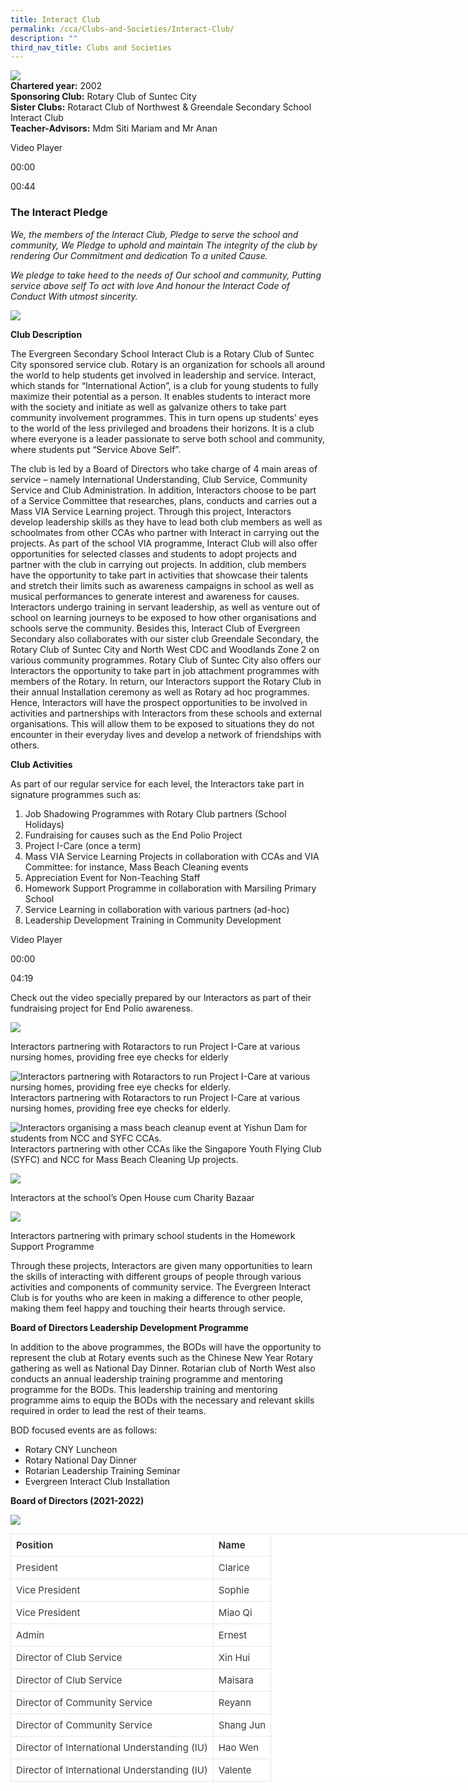 ```yaml
---
title: Interact Club
permalink: /cca/Clubs-and-Societies/Interact-Club/
description: ""
third_nav_title: Clubs and Societies
---
```

![](https://evergreensec.moe.edu.sg/wp-content/uploads/2018/09/image1-300x300.jpg)  
**Chartered year:** 2002  
**Sponsoring Club:** Rotary Club of Suntec City  
**Sister Clubs:** Rotaract Club of Northwest & Greendale Secondary School Interact Club  
**Teacher-Advisors:** Mdm Siti Mariam and Mr Anan

Video Player

00:00

00:44

### **The Interact Pledge**

_We, the members of the Interact Club,_
_Pledge to serve the school and community,_
_We Pledge to uphold and maintain_
_The integrity of the club by rendering_
_Our Commitment and dedication_
_To a united Cause._

_We pledge to take heed to the needs of_
_Our school and community,_
_Putting service above self_
_To act with love_
_And honour the Interact Code of Conduct_
_With utmost sincerity._

![](https://evergreensec.moe.edu.sg/wp-content/uploads/2021/05/Interact-photo.jpg)

**Club Description**

The Evergreen Secondary School Interact Club is a Rotary Club of Suntec City sponsored service club. Rotary is an organization for schools all around the world to help students get involved in leadership and service. Interact, which stands for “International Action”, is a club for young students to fully maximize their potential as a person. It enables students to interact more with the society and initiate as well as galvanize others to take part community involvement programmes. This in turn opens up students’ eyes to the world of the less privileged and broadens their horizons. It is a club where everyone is a leader passionate to serve both school and community, where students put “Service Above Self”.

The club is led by a Board of Directors who take charge of 4 main areas of service – namely International Understanding, Club Service, Community Service and Club Administration. In addition, Interactors choose to be part of a Service Committee that researches, plans, conducts and carries out a Mass VIA Service Learning project. Through this project, Interactors develop leadership skills as they have to lead both club members as well as schoolmates from other CCAs who partner with Interact in carrying out the projects. As part of the school VIA programme, Interact Club will also offer opportunities for selected classes and students to adopt projects and partner with the club in carrying out projects. In addition, club members have the opportunity to take part in activities that showcase their talents and stretch their limits such as awareness campaigns in school as well as musical performances to generate interest and awareness for causes. Interactors undergo training in servant leadership, as well as venture out of school on learning journeys to be exposed to how other organisations and schools serve the community. Besides this, Interact Club of Evergreen Secondary also collaborates with our sister club Greendale Secondary, the Rotary Club of Suntec City and North West CDC and Woodlands Zone 2 on various community programmes. Rotary Club of Suntec City also offers our Interactors the opportunity to take part in job attachment programmes with members of the Rotary. In return, our Interactors support the Rotary Club in their annual Installation ceremony as well as Rotary ad hoc programmes. Hence, Interactors will have the prospect opportunities to be involved in activities and partnerships with Interactors from these schools and external organisations. This will allow them to be exposed to situations they do not encounter in their everyday lives and develop a network of friendships with others.

**Club Activities**

As part of our regular service for each level, the Interactors take part in signature programmes such as:

1.  Job Shadowing Programmes with Rotary Club partners (School Holidays)
2.  Fundraising for causes such as the End Polio Project
3.  Project I-Care (once a term)
4.  Mass VIA Service Learning Projects in collaboration with CCAs and VIA Committee: for instance, Mass Beach Cleaning events
5.  Appreciation Event for Non-Teaching Staff
6.  Homework Support Programme in collaboration with Marsiling Primary School
7.  Service Learning in collaboration with various partners (ad-hoc)
8.  Leadership Development Training in Community Development

Video Player

00:00

04:19

Check out the video specially prepared by our Interactors as part of their fundraising project for End Polio awareness.

![](https://evergreensec.moe.edu.sg/wp-content/uploads/2021/05/Partnership-with-Rotaractors-project-icare.jpg)

Interactors partnering with Rotaractors to run Project I-Care at various nursing homes, providing free eye checks for elderly

![Interactors partnering with Rotaractors to run Project I-Care at various nursing homes, providing free eye checks for elderly. ](https://evergreensec.moe.edu.sg/wp-content/uploads/2018/09/image13.jpg "image13")  
Interactors partnering with Rotaractors to run Project I-Care at various nursing homes, providing free eye checks for elderly.

![Interactors organising a mass beach cleanup event at Yishun Dam for students from NCC and SYFC CCAs.](https://evergreensec.moe.edu.sg/wp-content/uploads/2020/07/ic-6-1024x768.jpg "ic 6")  
Interactors partnering with other CCAs like the Singapore Youth Flying Club (SYFC) and NCC for Mass Beach Cleaning Up projects.

![](https://evergreensec.moe.edu.sg/wp-content/uploads/2021/06/Charity-Bazaar.jpg)

Interactors at the school’s Open House cum Charity Bazaar

![](https://evergreensec.moe.edu.sg/wp-content/uploads/2021/06/Homework-Support-Programme.jpg)

Interactors partnering with primary school students in the Homework Support Programme

Through these projects, Interactors are given many opportunities to learn the skills of interacting with different groups of people through various activities and components of community service. The Evergreen Interact Club is for youths who are keen in making a difference to other people, making them feel happy and touching their hearts through service.

**Board of Directors Leadership Development Programme**

In addition to the above programmes, the BODs will have the opportunity to represent the club at Rotary events such as the Chinese New Year Rotary gathering as well as National Day Dinner. Rotarian club of North West also conducts an annual leadership training programme and mentoring programme for the BODs. This leadership training and mentoring programme aims to equip the BODs with the necessary and relevant skills required in order to lead the rest of their teams.

BOD focused events are as follows:

*   Rotary CNY Luncheon
*   Rotary National Day Dinner
*   Rotarian Leadership Training Seminar
*   Evergreen Interact Club Installation

**Board of Directors (2021-2022)**

![](https://evergreensec.moe.edu.sg/wp-content/uploads/2021/06/Board-of-directors.jpg)

<table style="box-sizing: inherit; border-width: 1px 0px 0px 1px; border-style: solid; border-color: rgba(0, 0, 0, 0.1); border-image: initial; font-size: 15px; font-style: normal; font-weight: 400; margin: 0px; outline: 0px; padding: 0px; vertical-align: baseline; border-collapse: separate; border-spacing: 0px; width: 999.9px; color: rgb(58, 58, 58); font-family: -apple-system, BlinkMacSystemFont, &quot;Segoe UI&quot;, Roboto, Oxygen-Sans, Ubuntu, Cantarell, &quot;Helvetica Neue&quot;, sans-serif; font-variant-ligatures: normal; font-variant-caps: normal; letter-spacing: normal; orphans: 2; text-align: start; text-transform: none; white-space: normal; widows: 2; word-spacing: 0px; -webkit-text-stroke-width: 0px; background-color: rgb(255, 255, 255); text-decoration-thickness: initial; text-decoration-style: initial; text-decoration-color: initial;"><tbody style="box-sizing: inherit; border: 0px; font-size: 15px; font-style: inherit; font-weight: inherit; margin: 0px; outline: 0px; padding: 0px; vertical-align: baseline;"><tr style="box-sizing: inherit; border: 0px; font-size: 15px; font-style: inherit; font-weight: inherit; margin: 0px; outline: 0px; padding: 0px; vertical-align: baseline;"><td style="box-sizing: inherit; border-width: 0px 1px 1px 0px; border-style: solid; border-color: rgba(0, 0, 0, 0.1); border-image: initial; font-size: 15px; font-style: inherit; font-weight: inherit; margin: 0px; outline: 0px; padding: 8px; vertical-align: baseline; text-align: left;"><b style="box-sizing: inherit; font-weight: 700;">Position</b></td><td style="box-sizing: inherit; border-width: 0px 1px 1px 0px; border-style: solid; border-color: rgba(0, 0, 0, 0.1); border-image: initial; font-size: 15px; font-style: inherit; font-weight: inherit; margin: 0px; outline: 0px; padding: 8px; vertical-align: baseline; text-align: left;"><b style="box-sizing: inherit; font-weight: 700;">Name</b></td></tr><tr style="box-sizing: inherit; border: 0px; font-size: 15px; font-style: inherit; font-weight: inherit; margin: 0px; outline: 0px; padding: 0px; vertical-align: baseline;"><td style="box-sizing: inherit; border-width: 0px 1px 1px 0px; border-style: solid; border-color: rgba(0, 0, 0, 0.1); border-image: initial; font-size: 15px; font-style: inherit; font-weight: inherit; margin: 0px; outline: 0px; padding: 8px; vertical-align: baseline; text-align: left;">President</td><td style="box-sizing: inherit; border-width: 0px 1px 1px 0px; border-style: solid; border-color: rgba(0, 0, 0, 0.1); border-image: initial; font-size: 15px; font-style: inherit; font-weight: inherit; margin: 0px; outline: 0px; padding: 8px; vertical-align: baseline; text-align: left;">Clarice</td></tr><tr style="box-sizing: inherit; border: 0px; font-size: 15px; font-style: inherit; font-weight: inherit; margin: 0px; outline: 0px; padding: 0px; vertical-align: baseline;"><td style="box-sizing: inherit; border-width: 0px 1px 1px 0px; border-style: solid; border-color: rgba(0, 0, 0, 0.1); border-image: initial; font-size: 15px; font-style: inherit; font-weight: inherit; margin: 0px; outline: 0px; padding: 8px; vertical-align: baseline; text-align: left;">Vice President</td><td style="box-sizing: inherit; border-width: 0px 1px 1px 0px; border-style: solid; border-color: rgba(0, 0, 0, 0.1); border-image: initial; font-size: 15px; font-style: inherit; font-weight: inherit; margin: 0px; outline: 0px; padding: 8px; vertical-align: baseline; text-align: left;">Sophie</td></tr><tr style="box-sizing: inherit; border: 0px; font-size: 15px; font-style: inherit; font-weight: inherit; margin: 0px; outline: 0px; padding: 0px; vertical-align: baseline;"><td style="box-sizing: inherit; border-width: 0px 1px 1px 0px; border-style: solid; border-color: rgba(0, 0, 0, 0.1); border-image: initial; font-size: 15px; font-style: inherit; font-weight: inherit; margin: 0px; outline: 0px; padding: 8px; vertical-align: baseline; text-align: left;">Vice President</td><td style="box-sizing: inherit; border-width: 0px 1px 1px 0px; border-style: solid; border-color: rgba(0, 0, 0, 0.1); border-image: initial; font-size: 15px; font-style: inherit; font-weight: inherit; margin: 0px; outline: 0px; padding: 8px; vertical-align: baseline; text-align: left;">Miao Qi</td></tr><tr style="box-sizing: inherit; border: 0px; font-size: 15px; font-style: inherit; font-weight: inherit; margin: 0px; outline: 0px; padding: 0px; vertical-align: baseline;"><td style="box-sizing: inherit; border-width: 0px 1px 1px 0px; border-style: solid; border-color: rgba(0, 0, 0, 0.1); border-image: initial; font-size: 15px; font-style: inherit; font-weight: inherit; margin: 0px; outline: 0px; padding: 8px; vertical-align: baseline; text-align: left;">Admin</td><td style="box-sizing: inherit; border-width: 0px 1px 1px 0px; border-style: solid; border-color: rgba(0, 0, 0, 0.1); border-image: initial; font-size: 15px; font-style: inherit; font-weight: inherit; margin: 0px; outline: 0px; padding: 8px; vertical-align: baseline; text-align: left;">Ernest</td></tr><tr style="box-sizing: inherit; border: 0px; font-size: 15px; font-style: inherit; font-weight: inherit; margin: 0px; outline: 0px; padding: 0px; vertical-align: baseline;"><td style="box-sizing: inherit; border-width: 0px 1px 1px 0px; border-style: solid; border-color: rgba(0, 0, 0, 0.1); border-image: initial; font-size: 15px; font-style: inherit; font-weight: inherit; margin: 0px; outline: 0px; padding: 8px; vertical-align: baseline; text-align: left;">Director of Club Service</td><td style="box-sizing: inherit; border-width: 0px 1px 1px 0px; border-style: solid; border-color: rgba(0, 0, 0, 0.1); border-image: initial; font-size: 15px; font-style: inherit; font-weight: inherit; margin: 0px; outline: 0px; padding: 8px; vertical-align: baseline; text-align: left;">Xin Hui</td></tr><tr style="box-sizing: inherit; border: 0px; font-size: 15px; font-style: inherit; font-weight: inherit; margin: 0px; outline: 0px; padding: 0px; vertical-align: baseline;"><td style="box-sizing: inherit; border-width: 0px 1px 1px 0px; border-style: solid; border-color: rgba(0, 0, 0, 0.1); border-image: initial; font-size: 15px; font-style: inherit; font-weight: inherit; margin: 0px; outline: 0px; padding: 8px; vertical-align: baseline; text-align: left;">Director of Club Service</td><td style="box-sizing: inherit; border-width: 0px 1px 1px 0px; border-style: solid; border-color: rgba(0, 0, 0, 0.1); border-image: initial; font-size: 15px; font-style: inherit; font-weight: inherit; margin: 0px; outline: 0px; padding: 8px; vertical-align: baseline; text-align: left;">Maisara</td></tr><tr style="box-sizing: inherit; border: 0px; font-size: 15px; font-style: inherit; font-weight: inherit; margin: 0px; outline: 0px; padding: 0px; vertical-align: baseline;"><td style="box-sizing: inherit; border-width: 0px 1px 1px 0px; border-style: solid; border-color: rgba(0, 0, 0, 0.1); border-image: initial; font-size: 15px; font-style: inherit; font-weight: inherit; margin: 0px; outline: 0px; padding: 8px; vertical-align: baseline; text-align: left;">Director of Community Service</td><td style="box-sizing: inherit; border-width: 0px 1px 1px 0px; border-style: solid; border-color: rgba(0, 0, 0, 0.1); border-image: initial; font-size: 15px; font-style: inherit; font-weight: inherit; margin: 0px; outline: 0px; padding: 8px; vertical-align: baseline; text-align: left;">Reyann</td></tr><tr style="box-sizing: inherit; border: 0px; font-size: 15px; font-style: inherit; font-weight: inherit; margin: 0px; outline: 0px; padding: 0px; vertical-align: baseline;"><td style="box-sizing: inherit; border-width: 0px 1px 1px 0px; border-style: solid; border-color: rgba(0, 0, 0, 0.1); border-image: initial; font-size: 15px; font-style: inherit; font-weight: inherit; margin: 0px; outline: 0px; padding: 8px; vertical-align: baseline; text-align: left;">Director of Community Service</td><td style="box-sizing: inherit; border-width: 0px 1px 1px 0px; border-style: solid; border-color: rgba(0, 0, 0, 0.1); border-image: initial; font-size: 15px; font-style: inherit; font-weight: inherit; margin: 0px; outline: 0px; padding: 8px; vertical-align: baseline; text-align: left;">Shang Jun</td></tr><tr style="box-sizing: inherit; border: 0px; font-size: 15px; font-style: inherit; font-weight: inherit; margin: 0px; outline: 0px; padding: 0px; vertical-align: baseline;"><td style="box-sizing: inherit; border-width: 0px 1px 1px 0px; border-style: solid; border-color: rgba(0, 0, 0, 0.1); border-image: initial; font-size: 15px; font-style: inherit; font-weight: inherit; margin: 0px; outline: 0px; padding: 8px; vertical-align: baseline; text-align: left;">Director of International Understanding (IU)</td><td style="box-sizing: inherit; border-width: 0px 1px 1px 0px; border-style: solid; border-color: rgba(0, 0, 0, 0.1); border-image: initial; font-size: 15px; font-style: inherit; font-weight: inherit; margin: 0px; outline: 0px; padding: 8px; vertical-align: baseline; text-align: left;">Hao Wen</td></tr><tr style="box-sizing: inherit; border: 0px; font-size: 15px; font-style: inherit; font-weight: inherit; margin: 0px; outline: 0px; padding: 0px; vertical-align: baseline;"><td style="box-sizing: inherit; border-width: 0px 1px 1px 0px; border-style: solid; border-color: rgba(0, 0, 0, 0.1); border-image: initial; font-size: 15px; font-style: inherit; font-weight: inherit; margin: 0px; outline: 0px; padding: 8px; vertical-align: baseline; text-align: left;">Director of International Understanding (IU)</td><td style="box-sizing: inherit; border-width: 0px 1px 1px 0px; border-style: solid; border-color: rgba(0, 0, 0, 0.1); border-image: initial; font-size: 15px; font-style: inherit; font-weight: inherit; margin: 0px; outline: 0px; padding: 8px; vertical-align: baseline; text-align: left;">Valente</td></tr></tbody></table>